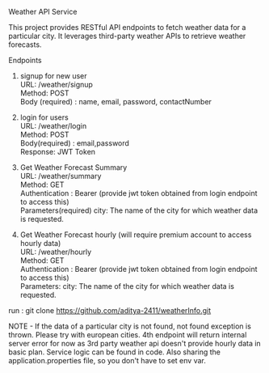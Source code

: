Weather API Service

This project provides RESTful API endpoints to fetch weather data for a particular city. It leverages third-party weather APIs to retrieve weather forecasts.

Endpoints
1. signup for new user  
URL: /weather/signup  
Method: POST  
Body (required) : name, email, password, contactNumber

2. login for users  
URL: /weather/login  
Method: POST  
Body(required) : email,password  
Response: JWT Token

3. Get Weather Forecast Summary  
URL: /weather/summary  
Method: GET  
Authentication : Bearer (provide jwt token obtained from login endpoint to access this)  
Parameters(required)
city: The name of the city for which weather data is requested.

4. Get Weather Forecast hourly (will require premium account to access hourly data)  
URL: /weather/hourly  
Method: GET  
Authentication : Bearer (provide jwt token obtained from login endpoint to access this)  
Parameters:
city: The name of the city for which weather data is requested.

run : git clone https://github.com/aditya-2411/weatherInfo.git

NOTE - If the data of a particular city is not found, not found exception is thrown. Please try with european cities.
4th endpoint will return internal server error for now as 3rd party weather api doesn't provide hourly data in basic plan. Service logic can be found in code.
Also sharing the application.properties file, so you don't have to set env var.

